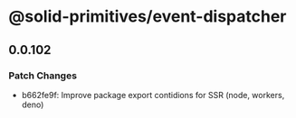 # @solid-primitives/event-dispatcher

## 0.0.102

### Patch Changes

- b662fe9f: Improve package export contidions for SSR (node, workers, deno)
